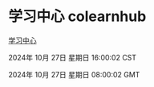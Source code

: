 # 学习中心 colearnhub
[学习中心](http://219.139.197.74:56308/colearnhub/)

2024年 10月 27日 星期日 16:00:02 CST

2024年 10月 27日 星期日 08:00:02 GMT
